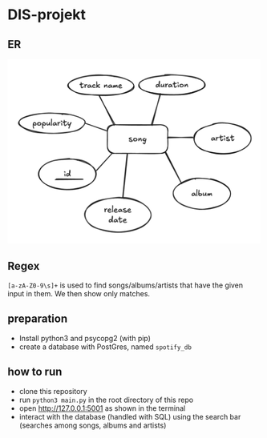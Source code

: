 # DIS-projekt

## ER
![ER Diagram](spotifyER.png)

## Regex
`[a-zA-Z0-9\s]+` is used to find songs/albums/artists that have the given input in them. 
We then show only matches.

## preparation
- Install python3 and psycopg2 (with pip)
- create a database with PostGres, named `spotify_db`

## how to run
- clone this repository
- run `python3 main.py` in the root directory of this repo
- open http://127.0.0.1:5001 as shown in the terminal
- interact with the database (handled with SQL) using the search bar (searches among songs, albums and artists)